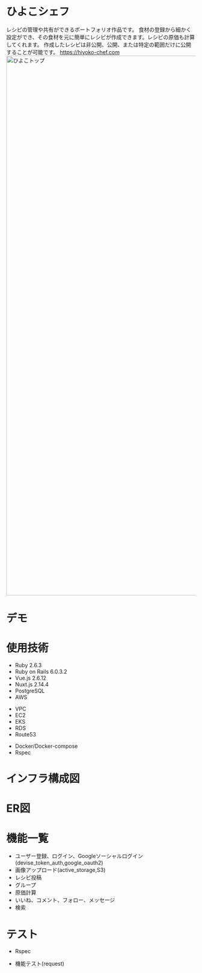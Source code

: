 # ひよこシェフ
レシピの管理や共有ができるポートフォリオ作品です。
食材の登録から細かく設定ができ、その食材を元に簡単にレシピが作成できます。レシピの原価も計算してくれます。
作成したレシピは非公開、公開、または特定の範囲だけに公開することが可能です。
https://hiyoko-chef.com
<img width="1434" alt="ひよこトップ" src="https://user-images.githubusercontent.com/60652558/96622113-7ebdbd80-1344-11eb-97b5-34e573e4bc1c.png">

# デモ


# 使用技術
- Ruby 2.6.3
- Ruby on Rails 6.0.3.2
- Vue.js 2.6.12
- Nuxt.js 2.14.4
- PostgreSQL
- AWS
* VPC
* EC2
* EKS
* RDS
* Route53
- Docker/Docker-compose
- Rspec

# インフラ構成図

# ER図

# 機能一覧
- ユーザー登録、ログイン、Googleソーシャルログイン(devise_token_auth,google_oauth2)
- 画像アップロード(active_storage,S3)
- レシピ投稿
- グループ
- 原価計算
- いいね、コメント、フォロー、メッセージ
- 検索

# テスト
- Rspec
* 機能テスト(request)
